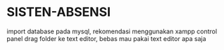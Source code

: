 # SISTEN-ABSENSI
import database pada mysql, rekomendasi menggunakan xampp control panel
drag folder ke text editor, bebas mau pakai text editor apa saja
